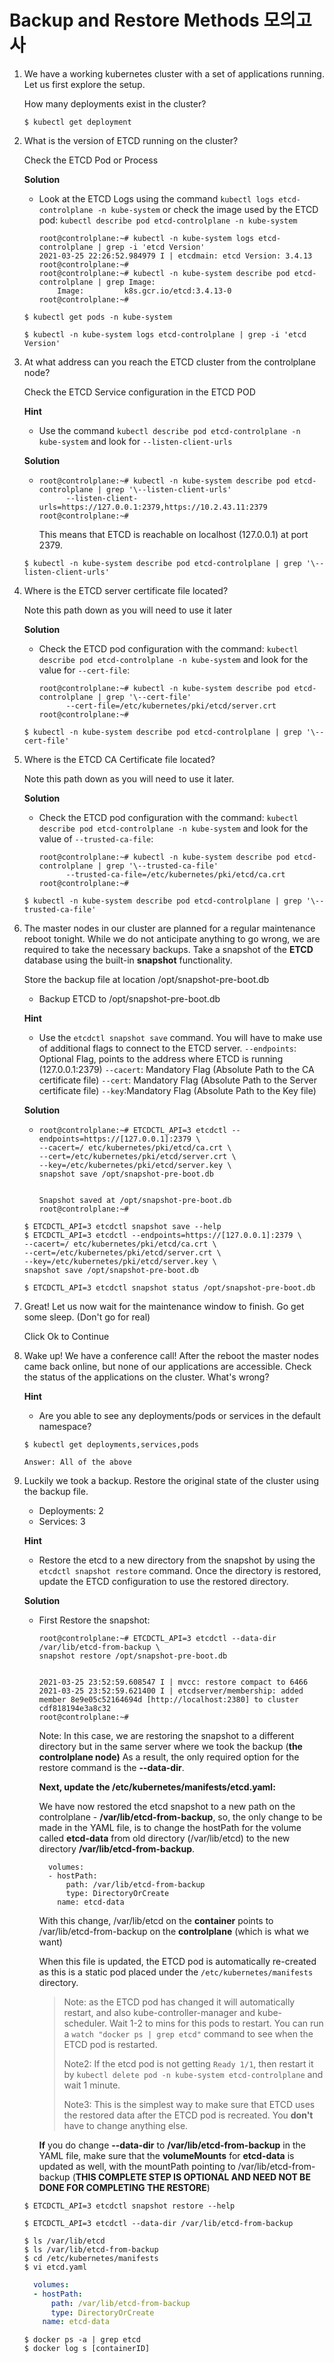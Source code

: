 #  Backup and Restore Methods 모의고사



1. We have a working kubernetes cluster with a set of applications running. Let us first explore the setup.

   How many deployments exist in the cluster?

   ```
   $ kubectl get deployment
   ```

2. What is the version of ETCD running on the cluster?

   Check the ETCD Pod or Process

   **Solution**

   - Look at the ETCD Logs using the command `kubectl logs etcd-controlplane -n kube-system` or check the image used by the ETCD pod: `kubectl describe pod etcd-controlplane -n kube-system`

     ```
     root@controlplane:~# kubectl -n kube-system logs etcd-controlplane | grep -i 'etcd Version'
     2021-03-25 22:26:52.984979 I | etcdmain: etcd Version: 3.4.13
     root@controlplane:~# 
     root@controlplane:~# kubectl -n kube-system describe pod etcd-controlplane | grep Image:
         Image:         k8s.gcr.io/etcd:3.4.13-0
     root@controlplane:~#
     ```

   ```
   $ kubectl get pods -n kube-system
   
   $ kubectl -n kube-system logs etcd-controlplane | grep -i 'etcd Version'
   ```

   

3. At what address can you reach the ETCD cluster from the controlplane node?

   Check the ETCD Service configuration in the ETCD POD

   **Hint**

   - Use the command `kubectl describe pod etcd-controlplane -n kube-system` and look for `--listen-client-urls`

   **Solution**

   - ```
     root@controlplane:~# kubectl -n kube-system describe pod etcd-controlplane | grep '\--listen-client-urls'
           --listen-client-urls=https://127.0.0.1:2379,https://10.2.43.11:2379
     root@controlplane:~#
     ```

     This means that ETCD is reachable on localhost (127.0.0.1) at port 2379.

   ```
   $ kubectl -n kube-system describe pod etcd-controlplane | grep '\--listen-client-urls'
   ```

4. Where is the ETCD server certificate file located?

   Note this path down as you will need to use it later

   **Solution**

   - Check the ETCD pod configuration with the command: `kubectl describe pod etcd-controlplane -n kube-system` and look for the value for `--cert-file`:

     ```
     root@controlplane:~# kubectl -n kube-system describe pod etcd-controlplane | grep '\--cert-file'
           --cert-file=/etc/kubernetes/pki/etcd/server.crt
     root@controlplane:~#
     ```

   ```
   $ kubectl -n kube-system describe pod etcd-controlplane | grep '\--cert-file'
   ```

5. Where is the ETCD CA Certificate file located?

   Note this path down as you will need to use it later.

   **Solution**

   - Check the ETCD pod configuration with the command: `kubectl describe pod etcd-controlplane -n kube-system` and look for the value of `--trusted-ca-file`:

     ```
     root@controlplane:~# kubectl -n kube-system describe pod etcd-controlplane | grep '\--trusted-ca-file'
           --trusted-ca-file=/etc/kubernetes/pki/etcd/ca.crt
     root@controlplane:~#
     ```

   ```
   $ kubectl -n kube-system describe pod etcd-controlplane | grep '\--trusted-ca-file'
   ```

6. The master nodes in our cluster are planned for a regular maintenance reboot tonight. While we do not anticipate anything to go wrong, we are required to take the necessary backups. Take a snapshot of the **ETCD** database using the built-in **snapshot** functionality.

   Store the backup file at location /opt/snapshot-pre-boot.db

   - Backup ETCD to /opt/snapshot-pre-boot.db

   **Hint**

   - Use the `etcdctl snapshot save` command. You will have to make use of additional flags to connect to the ETCD server.
     `--endpoints`: Optional Flag, points to the address where ETCD is running (127.0.0.1:2379)
     `--cacert`: Mandatory Flag (Absolute Path to the CA certificate file)
     `--cert`: Mandatory Flag (Absolute Path to the Server certificate file)
     `--key`:Mandatory Flag (Absolute Path to the Key file)

   **Solution**

   - ```
     root@controlplane:~# ETCDCTL_API=3 etcdctl --endpoints=https://[127.0.0.1]:2379 \
     --cacert=/ etc/kubernetes/pki/etcd/ca.crt \
     --cert=/etc/kubernetes/pki/etcd/server.crt \
     --key=/etc/kubernetes/pki/etcd/server.key \
     snapshot save /opt/snapshot-pre-boot.db
     
     
     Snapshot saved at /opt/snapshot-pre-boot.db
     root@controlplane:~# 
     ```

   ```
   $ ETCDCTL_API=3 etcdctl snapshot save --help
   $ ETCDCTL_API=3 etcdctl --endpoints=https://[127.0.0.1]:2379 \
   --cacert=/ etc/kubernetes/pki/etcd/ca.crt \
   --cert=/etc/kubernetes/pki/etcd/server.crt \
   --key=/etc/kubernetes/pki/etcd/server.key \
   snapshot save /opt/snapshot-pre-boot.db
   
   $ ETCDCTL_API=3 etcdctl snapshot status /opt/snapshot-pre-boot.db
   ```

   

7. Great! Let us now wait for the maintenance window to finish. Go get some sleep. (Don't go for real)

   Click Ok to Continue

8. Wake up! We have a conference call! After the reboot the master nodes came back online, but none of our applications are accessible. Check the status of the applications on the cluster. What's wrong?

   **Hint**

   - Are you able to see any deployments/pods or services in the default namespace?

   ```
   $ kubectl get deployments,services,pods
   ```

   `Answer: All of the above`

9. Luckily we took a backup. Restore the original state of the cluster using the backup file.

   - Deployments: 2
   - Services: 3

   **Hint**

   - Restore the etcd to a new directory from the snapshot by using the `etcdctl snapshot restore` command. Once the directory is restored, update the ETCD configuration to use the restored directory.

   **Solution**

   - First Restore the snapshot:

     ```
     root@controlplane:~# ETCDCTL_API=3 etcdctl --data-dir /var/lib/etcd-from-backup \
     snapshot restore /opt/snapshot-pre-boot.db
     
     
     2021-03-25 23:52:59.608547 I | mvcc: restore compact to 6466
     2021-03-25 23:52:59.621400 I | etcdserver/membership: added member 8e9e05c52164694d [http://localhost:2380] to cluster cdf818194e3a8c32
     root@controlplane:~# 
     ```

     Note: In this case, we are restoring the snapshot to a different directory but in the same server where we took the backup (**the controlplane node)** As a result, the only required option for the restore command is the **--data-dir**.

     

     **Next, update the /etc/kubernetes/manifests/etcd.yaml:**

     We have now restored the etcd snapshot to a new path on the controlplane - **/var/lib/etcd-from-backup**, so, the only change to be made in the YAML file, is to change the hostPath for the volume called **etcd-data** from old directory (/var/lib/etcd) to the new directory **/var/lib/etcd-from-backup**.

     ```
       volumes:
       - hostPath:
           path: /var/lib/etcd-from-backup
           type: DirectoryOrCreate
         name: etcd-data
     ```

     With this change, /var/lib/etcd on the **container** points to /var/lib/etcd-from-backup on the **controlplane** (which is what we want)

     When this file is updated, the ETCD pod is automatically re-created as this is a static pod placed under the `/etc/kubernetes/manifests` directory.

     > Note: as the ETCD pod has changed it will automatically restart, and also kube-controller-manager and kube-scheduler. Wait 1-2 to mins for this pods to restart. You can run a `watch "docker ps | grep etcd"` command to see when the ETCD pod is restarted.
     >
     > Note2: If the etcd pod is not getting `Ready 1/1`, then restart it by `kubectl delete pod -n kube-system etcd-controlplane` and wait 1 minute.
     >
     > Note3: This is the simplest way to make sure that ETCD uses the restored data after the ETCD pod is recreated. You **don't** have to change anything else.

     **If** you do change **--data-dir** to **/var/lib/etcd-from-backup** in the YAML file, make sure that the **volumeMounts** for **etcd-data** is updated as well, with the mountPath pointing to /var/lib/etcd-from-backup (**THIS COMPLETE STEP IS OPTIONAL AND NEED NOT BE DONE FOR COMPLETING THE RESTORE**)

   ```
   $ ETCDCTL_API=3 etcdctl snapshot restore --help
   
   $ ETCDCTL_API=3 etcdctl --data-dir /var/lib/etcd-from-backup
   
   $ ls /var/lib/etcd
   $ ls /var/lib/etcd-from-backup
   $ cd /etc/kubernetes/manifests
   $ vi etcd.yaml
   ```

   ```yaml
     volumes:
     - hostPath:
         path: /var/lib/etcd-from-backup
         type: DirectoryOrCreate
       name: etcd-data
   ```

   ```
   $ docker ps -a | grep etcd
   $ docker log s [containerID]
   ```

   

